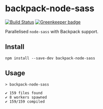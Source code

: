# backpack-node-sass

[![Build Status](https://travis-ci.org/Skyscanner/backpack-node-sass.svg?branch=master)](https://travis-ci.org/Skyscanner/backpack-node-sass) [![Greenkeeper badge](https://badges.greenkeeper.io/Skyscanner/backpack-node-sass.svg)](https://greenkeeper.io/)

Parallelised `node-sass` with Backpack support.

## Install

```
npm install --save-dev backpack-node-sass
```

## Usage

```
> backpack-node-sass

✔ 159 files found
✔ 8 workers spawned
✔ 159/159 compiled
```
